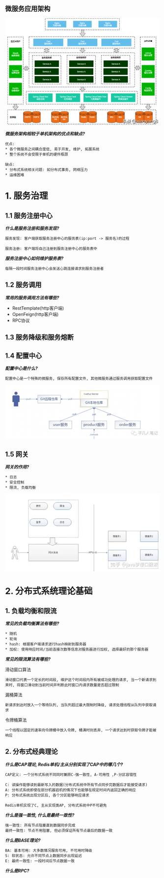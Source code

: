 ## 微服务应用架构

![1689931957517](image/spring-cloud/1689931957517.png)

***微服务架构相较于单机架构的优点和缺点?***

```
优点: 
* 各个微服务之间耦合度低, 易于开发, 维护, 拓展系统
* 整个系统不会受限于单机的硬件瓶颈

缺点: 
* 分布式系统相关问题: 如分布式事务, 网络压力
* 运维困难
```

# 1. 服务治理

## 1.1 服务注册中心

***什么是服务注册和服务发现?***

```
服务发现: 客户端获取服务注册中心的服务表(ip:port -> 服务名)的过程

服务注册: 客户端将自己注册到服务注册中心的服务表中
```

***服务注册中心如何维护服务表?***

```
每隔一段时间服务注册中心会发送心跳连接请求到服务注册者
```

## 1.2 服务调用

***常用的服务调用方法有哪些?***

* RestTemplate(http客户端)
* OpenFeign(http客户端)
* RPC协议

## 1.3 服务降级和服务熔断

## 1.4 配置中心

***配置中心是什么?***

```
配置中心是一个特殊的微服务, 保存所有配置文件, 其他微服务通过服务调用获取配置文件
```

![1690272860470](image/spring-cloud/1690272860470.png)

## 1.5 网关

***网关的作用?***

```
* 日志
* 安全控制
* 限流, 负载均衡
```

![1690351362915](image/spring-cloud/1690351362915.png)

# 2. 分布式系统理论基础

## 1. 负载均衡和限流

***常见的负载均衡算法有哪些?***

```
* 随机
* 轮询
* hash: 根据客户端请求进行hash映射到服务器
* 加权: 使用响应时间/当前连接次数等信息对服务器进行加权, 选择最好的那个服务器
```

***常见的限流算法有哪些?***

滑动窗口算法

```
滑动窗口代表一个定长的时间段, 维护这个时间段内所有被成功处理的请求, 当一个新请求到来时, 将窗口滑动到当前时间并判断此时窗口内请求数量是否超过限制
```

漏桶算法

```
新请求到达时放入一个等待队列, 当队列超过最大限制时降级, 请求处理线程从队列中获取请求
```

令牌桶算法

```
一个线程以固定的速率向令牌桶中放入令牌, 桶满时则丢弃, 一个请求达到时获取令牌才能被响应
```

## 2. 分布式经典理论

***什么是CAP理论, Redis单机/主从分别实现了CAP中的哪几个?***

```
CAP定义: 一个分布式系统不同同时兼顾C-强一致性, A-可用性 ,P-分区容错性

C: 读操作能够读到最新写入的数据(分布式系统中所有节点同步完数据后才能接受请求)
A: 分布式系统即使在部分机器宕机的情况下也能够在规定时间内返回正确的响应
P: 分布式系统出现分区后, 各个分区能够响应请求

Redis单机实现了C, 主从实现类AP, 分布式系统中P不可避免
```

***什么是强一致性, 什么是最终一致性?***

```
强一致性: 所有节点阻塞直到数据同步完成
最终一致性: 节点不用阻塞, 但必须保证所有节点最后的数据一致
```

***什么是BASE理论?***

```
BA: 基本可用: 大多数情况服务可用, 不可用时降级
S: 软状态: 允许不同节点上数据同步出现延迟
E: 最终一致性: 一段时间后节点数据一致
```

***什么是RPC?***
